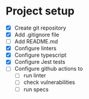 
# Project setup
- [x] Create git repository
- [x] Add .gitignore file
- [ ] Add README.md
- [x] Configure linters
- [X] Configure typescript
- [x] Configure Jest tests
- [ ] Configure github actions to
  - [ ] run linter
  - [ ] check vulnerabilities
  - [ ] run specs

